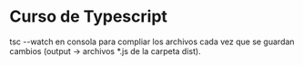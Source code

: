# Curso de Typescript
tsc --watch en consola para compliar los archivos cada vez que se guardan cambios (output -> archivos *.js de la carpeta dist).
